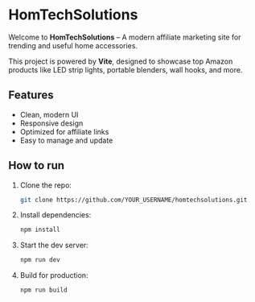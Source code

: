 # HomTechSolutions

Welcome to **HomTechSolutions** – A modern affiliate marketing site for trending and useful home accessories.

This project is powered by **Vite**, designed to showcase top Amazon products like LED strip lights, portable blenders, wall hooks, and more.

## Features

- Clean, modern UI
- Responsive design
- Optimized for affiliate links
- Easy to manage and update

## How to run

1. Clone the repo:
   ```bash
   git clone https://github.com/YOUR_USERNAME/homtechsolutions.git
   ```

2. Install dependencies:
   ```bash
   npm install
   ```

3. Start the dev server:
   ```bash
   npm run dev
   ```

4. Build for production:
   ```bash
   npm run build
   ```
